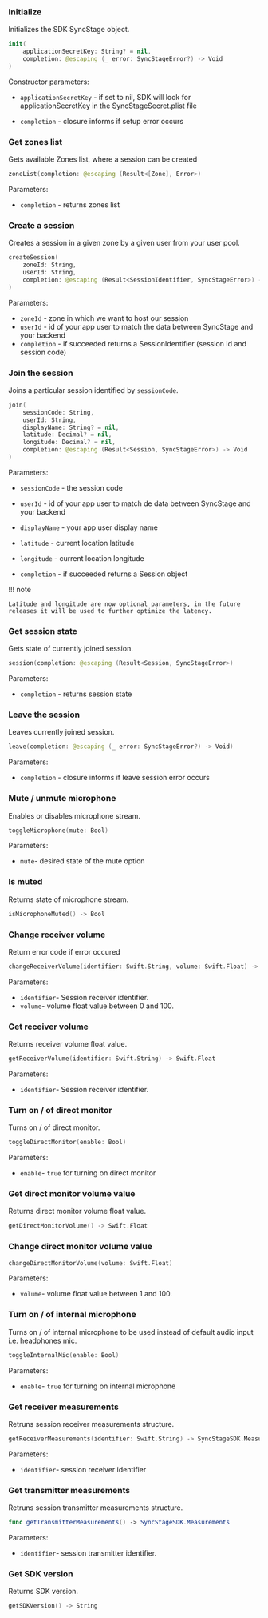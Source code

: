 ### Initialize

Initializes the SDK SyncStage object.

```swift
init(
    applicationSecretKey: String? = nil,
    completion: @escaping (_ error: SyncStageError?) -> Void
)
```

Constructor parameters:

* `applicationSecretKey` - if set to nil, SDK will look for applicationSecretKey in the SyncStageSecret.plist file

* `completion` - closure informs if setup error occurs

### Get zones list

Gets available Zones list, where a session can be created

```swift
zoneList(completion: @escaping (Result<[Zone], Error>)
```

Parameters:

* `completion` - returns zones list

### Create a session

Creates a session in a given zone by a given user from your user pool.

```swift
createSession(
    zoneId: String,
    userId: String,
    completion: @escaping (Result<SessionIdentifier, SyncStageError>) -> Void
)
```

Parameters:

* `zoneId` - zone in which we want to host our session
* `userId` - id of your app user to match the data between SyncStage and your backend
* `completion` -  if succeeded returns a SessionIdentifier (session Id and session code)

### Join the session

Joins a particular session identified by `sessionCode`.

```swift
join(
    sessionCode: String,
    userId: String,
    displayName: String? = nil,
    latitude: Decimal? = nil,
    longitude: Decimal? = nil,
    completion: @escaping (Result<Session, SyncStageError>) -> Void
)
```

Parameters:

* `sessionCode` - the session code

* `userId` - id of your app user to match de data between SyncStage and your backend

* `displayName` - your app user display name

* `latitude` - current location latitude

* `longitude` - current location longitude

* `completion` - if succeeded returns a Session object

!!! note

    Latitude and longitude are now optional parameters, in the future releases it will be used to further optimize the latency.


### Get session state

Gets state of currently joined session.

```swift
session(completion: @escaping (Result<Session, SyncStageError>)
```

Parameters:

* `completion` - returns session state


### Leave the session

Leaves currently joined session.

```swift
leave(completion: @escaping (_ error: SyncStageError?) -> Void)
```

Parameters:

* `completion` - closure informs if leave session error occurs

### Mute / unmute microphone

Enables or disables microphone stream.

```swift
toggleMicrophone(mute: Bool)
```

Parameters:

* `mute`- desired state of the mute option

### Is muted

Returns state of microphone stream.

```swift
isMicrophoneMuted() -> Bool
```

### Change receiver volume

Return error code if error occured

```swift
changeReceiverVolume(identifier: Swift.String, volume: Swift.Float) -> SyncStageSDK.SyncStageErrorCode
```
Parameters:

* `identifier`- Session receiver identifier.
* `volume`- volume float value between 0 and 100.

### Get receiver volume

Returns receiver volume float value.

```swift
getReceiverVolume(identifier: Swift.String) -> Swift.Float
```
Parameters:

* `identifier`- Session receiver identifier.

### Turn on / of direct monitor
Turns on / of direct monitor.

```swift
toggleDirectMonitor(enable: Bool)
```
Parameters:

* `enable`- `true` for turning on direct monitor

### Get direct monitor volume value
Returns direct monitor volume float value.

```swift
getDirectMonitorVolume() -> Swift.Float
```
### Change direct monitor volume value

```swift
changeDirectMonitorVolume(volume: Swift.Float)
```
Parameters:

* `volume`- volume float value between 1 and 100.

### Turn on / of internal microphone
Turns on / of internal microphone to be used instead of default audio input i.e. headphones mic.

```swift
toggleInternalMic(enable: Bool)
```
Parameters:

* `enable`- `true` for turning on internal microphone

### Get receiver measurements
Retruns session receiver measurements structure.

```swift
getReceiverMeasurements(identifier: Swift.String) -> SyncStageSDK.Measurements
```
Parameters:

* `identifier`- session receiver identifier

### Get transmitter measurements
Retruns session transmitter measurements structure.

```swift
func getTransmitterMeasurements() -> SyncStageSDK.Measurements
```
Parameters:

* `identifier`- session transmitter identifier.

### Get SDK version
Returns SDK version.

```swift
getSDKVersion() -> String
```
